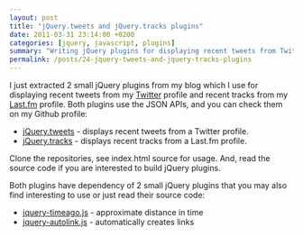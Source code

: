 ```yaml
---
layout: post
title: "jQuery.tweets and jQuery.tracks plugins"
date: 2011-03-31 23:14:00 +0200
categories: [jquery, javascript, plugins]
summary: "Writing jQuery plugins for displaying recent tweets from Twitter and recent tracks from Last.fm."
permalink: /posts/24-jquery-tweets-and-jquery-tracks-plugins
---
```


I just extracted 2 small jQuery plugins from my blog which I use for displaying recent tweets from my [Twitter](http://twitter.com/dnasevic "Dalibor Nasevic's Twitter profile") profile and recent tracks from my [Last.fm](http://www.last.fm/user/blackflasher "Dalibor Nasevic's Last.fm profile") profile. Both plugins use the JSON APIs, and you can check them on my Github profile:

- [jQuery.tweets](https://github.com/dalibor/jQuery.tweets "jQuery.tweets plugin") - displays recent tweets from a Twitter profile. 
- [jQuery.tracks](https://github.com/dalibor/jQuery.tracks "jQuery.tracks plugin") - displays recent tracks from a Last.fm profile.

Clone the repositories, see index.html source for usage. And, read the source code if you are interested to build jQuery plugins.

Both plugins have dependency of 2 small jQuery plugins that you may also find interesting to use or just read their source code:

- [jquery-timeago.js](https://github.com/rmm5t/jquery-timeago "jQuery timeago") - approximate distance in time
- [jquery-autolink.js](http://kawika.org/jquery/js/jquery.autolink.js "jQuery autolink") - automatically creates links
